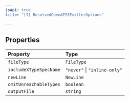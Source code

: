 ```yaml
---
jsApi: true
title: "[I] ResolvedOpenAPI3EmitterOptions"

---
```

## Properties

| Property | Type |
| :------ | :------ |
| `fileType` | `FileType` |
| `includeXTypeSpecName` | `"never"` \| `"inline-only"` |
| `newLine` | `NewLine` |
| `omitUnreachableTypes` | `boolean` |
| `outputFile` | `string` |
